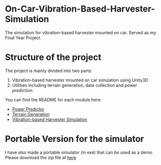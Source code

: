 # On-Car-Vibration-Based-Harvester-Simulation
The simulation for vibration-based harvester mounted on car. Served as my Final Year Project.

# Structure of the project
The project is mainly divided into two parts:
1. Vibration-based harvester mounted on car simulation using Unity3D
2. Utilities including terrain generation, data collection and power prediction.

You can find the README for each module here:
- [Power Predictor](PowerPredictor/README.md)
- [Terrain Generation](TerrainGeneration/README.md)
- [Vibration-based Harvester Simulation](VibrationBasedHarvesterSimulationUnity3D/README.md)

# Portable Version for the simulator
I have also made a portable simulator (in exe) that can be used as a demo.
Please download the zip file at [here](https://drive.google.com/file/d/17SGBEdiML36EjU5CZoipUcf_ea4nHyh0/view?usp=drive_link)
